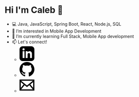 # Hi I'm Caleb 👋
- 💻 Java, JavaScript, Spring Boot, React, Node.js, SQL
- 👀 I’m interested in Mobile App Development
- 🌱 I’m currently learning Full Stack, Mobile App development
- 📫 Let's connect!
    - [![Linkedin](https://github.com/caleb830122/caleb830122/raw/main/icons/linkedin.svg)](http://www.linkedin.com/in/calebchangzjc)
    - [![Github](https://github.com/caleb830122/caleb830122/raw/main/icons/git-hub.svg)](https://github.com/caleb830122?tab=repositories)
    - [![Email](https://github.com/caleb830122/caleb830122/raw/main/icons/email.svg)](mailto:caleb.changc@gmail.com)

<!---
caleb830122/caleb830122 is a ✨ special ✨ repository because its `README.md` (this file) appears on your GitHub profile.
You can click the Preview link to take a look at your changes.
--->
